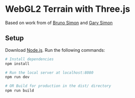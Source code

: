 # WebGL2 Terrain with Three.js
Based on work from of [Bruno Simon](https://threejs-journey.xyz)
and [Gary Simon](https://designcourse.com)

## Setup
Download [Node.js](https://nodejs.org/en/download/).
Run the following commands:

``` bash
# Install dependencies 
npm install

# Run the local server at localhost:8080
npm run dev

# OR Build for production in the dist/ directory
npm run build
```
